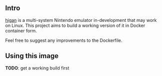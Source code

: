 ## Intro

[higan](http://byuu.org/emulation/higan/) is a multi-system Nintendo emulator in-development that may work on Linux.  This project aims to build a working version of it in Docker container form.

Feel free to suggest any improvements to the Dockerfile.

## Using this image

**TODO**: get a working build first
